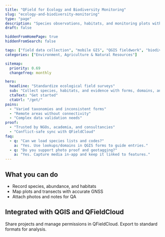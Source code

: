 ```yaml
---
title: "QField for Ecology and Biodiversity Monitoring"
slug: "ecology-and-biodiversity-monitoring"
type: "page"
description: "Species observations, habitats, and monitoring plots with offline mobile GIS and QGIS."
draft: false

hiddenFromHomePage: true
hiddenFromSearch: false

tags: ["field data collection", "mobile GIS", "QGIS fieldwork", "biodiversity", "ecology", "species monitoring"]
categories: ["Environment, Agriculture & Natural Resources"]

sitemap:
  priority: 0.69
  changefreq: monthly

hero:
  headline: "Standardize ecological field surveys"
  sub: "Collect species, habitats, and evidence with forms, domains, and photo capture."
  ctaText: "Get started"
  ctaUrl: "/get/"
pains:
  - "Varied taxonomies and inconsistent forms"
  - "Remote areas without connectivity"
  - "Complex data validation needs"
proof:
  - "Trusted by NGOs, academia, and consultancies"
  - "Conflict-safe sync with QFieldCloud"
faq:
  - q: "Can we load species lists and codes?"
    a: "Yes. Use lookups/domains in QGIS forms to guide entries."
  - q: "Do you support photo proof and geotagging?"
    a: "Yes. Capture media in-app and keep it linked to features."
---
```


## What you can do
- Record species, abundance, and habitats  
- Map plots and transects with accurate GNSS  
- Attach photos and notes for QA

## Integrated with QGIS and QFieldCloud
Share projects and manage permissions in QFieldCloud. Export to standard formats for analysis.
